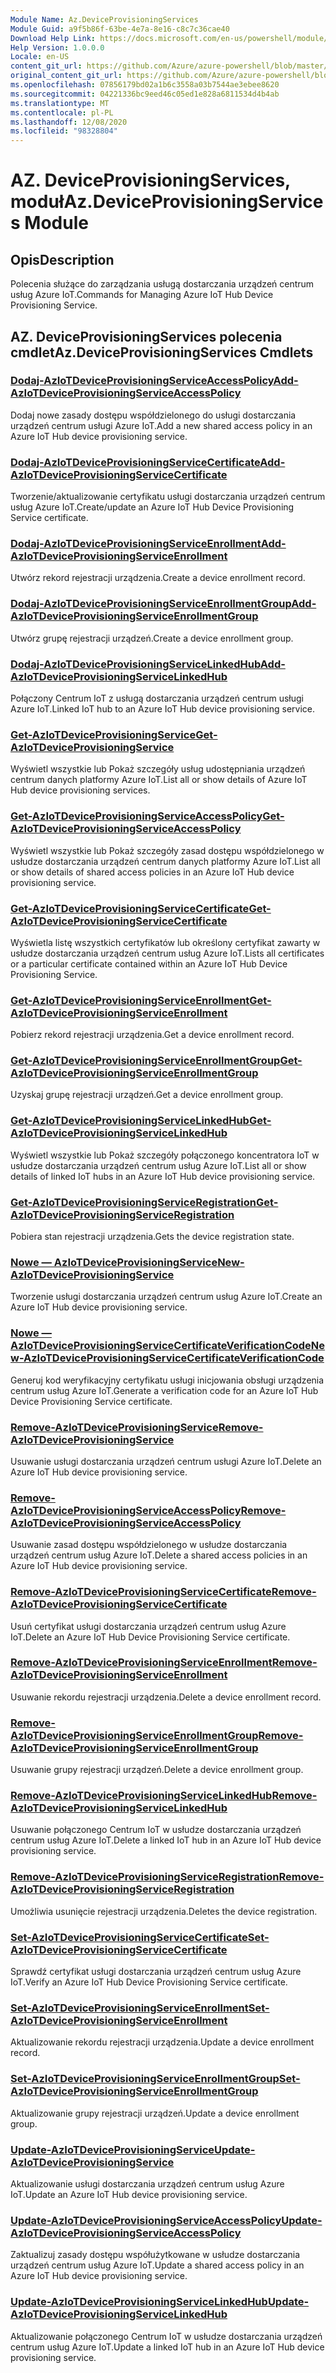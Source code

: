 ```yaml
---
Module Name: Az.DeviceProvisioningServices
Module Guid: a9f5b86f-63be-4e7a-8e16-c8c7c36cae40
Download Help Link: https://docs.microsoft.com/en-us/powershell/module/az.deviceprovisioningservices
Help Version: 1.0.0.0
Locale: en-US
content_git_url: https://github.com/Azure/azure-powershell/blob/master/src/DeviceProvisioningServices/DeviceProvisioningServices/help/Az.DeviceProvisioningServices.md
original_content_git_url: https://github.com/Azure/azure-powershell/blob/master/src/DeviceProvisioningServices/DeviceProvisioningServices/help/Az.DeviceProvisioningServices.md
ms.openlocfilehash: 07856179bd02a1b6c3558a03b7544ae3ebee8620
ms.sourcegitcommit: 04221336bc9eed46c05ed1e828a6811534d4b4ab
ms.translationtype: MT
ms.contentlocale: pl-PL
ms.lasthandoff: 12/08/2020
ms.locfileid: "98328804"
---
```

# <span data-ttu-id="c5a8c-101">AZ. DeviceProvisioningServices, moduł</span><span class="sxs-lookup"><span data-stu-id="c5a8c-101">Az.DeviceProvisioningServices Module</span></span>
## <span data-ttu-id="c5a8c-102">Opis</span><span class="sxs-lookup"><span data-stu-id="c5a8c-102">Description</span></span>
<span data-ttu-id="c5a8c-103">Polecenia służące do zarządzania usługą dostarczania urządzeń centrum usług Azure IoT.</span><span class="sxs-lookup"><span data-stu-id="c5a8c-103">Commands for Managing Azure IoT Hub Device Provisioning Service.</span></span>

## <span data-ttu-id="c5a8c-104">AZ. DeviceProvisioningServices polecenia cmdlet</span><span class="sxs-lookup"><span data-stu-id="c5a8c-104">Az.DeviceProvisioningServices Cmdlets</span></span>
### [<span data-ttu-id="c5a8c-105">Dodaj-AzIoTDeviceProvisioningServiceAccessPolicy</span><span class="sxs-lookup"><span data-stu-id="c5a8c-105">Add-AzIoTDeviceProvisioningServiceAccessPolicy</span></span>](Add-AzIoTDeviceProvisioningServiceAccessPolicy.md)
<span data-ttu-id="c5a8c-106">Dodaj nowe zasady dostępu współdzielonego do usługi dostarczania urządzeń centrum usługi Azure IoT.</span><span class="sxs-lookup"><span data-stu-id="c5a8c-106">Add a new shared access policy in an Azure IoT Hub device provisioning service.</span></span>

### [<span data-ttu-id="c5a8c-107">Dodaj-AzIoTDeviceProvisioningServiceCertificate</span><span class="sxs-lookup"><span data-stu-id="c5a8c-107">Add-AzIoTDeviceProvisioningServiceCertificate</span></span>](Add-AzIoTDeviceProvisioningServiceCertificate.md)
<span data-ttu-id="c5a8c-108">Tworzenie/aktualizowanie certyfikatu usługi dostarczania urządzeń centrum usług Azure IoT.</span><span class="sxs-lookup"><span data-stu-id="c5a8c-108">Create/update an Azure IoT Hub Device Provisioning Service certificate.</span></span>

### [<span data-ttu-id="c5a8c-109">Dodaj-AzIoTDeviceProvisioningServiceEnrollment</span><span class="sxs-lookup"><span data-stu-id="c5a8c-109">Add-AzIoTDeviceProvisioningServiceEnrollment</span></span>](Add-AzIoTDeviceProvisioningServiceEnrollment.md)
<span data-ttu-id="c5a8c-110">Utwórz rekord rejestracji urządzenia.</span><span class="sxs-lookup"><span data-stu-id="c5a8c-110">Create a device enrollment record.</span></span>

### [<span data-ttu-id="c5a8c-111">Dodaj-AzIoTDeviceProvisioningServiceEnrollmentGroup</span><span class="sxs-lookup"><span data-stu-id="c5a8c-111">Add-AzIoTDeviceProvisioningServiceEnrollmentGroup</span></span>](Add-AzIoTDeviceProvisioningServiceEnrollmentGroup.md)
<span data-ttu-id="c5a8c-112">Utwórz grupę rejestracji urządzeń.</span><span class="sxs-lookup"><span data-stu-id="c5a8c-112">Create a device enrollment group.</span></span>

### [<span data-ttu-id="c5a8c-113">Dodaj-AzIoTDeviceProvisioningServiceLinkedHub</span><span class="sxs-lookup"><span data-stu-id="c5a8c-113">Add-AzIoTDeviceProvisioningServiceLinkedHub</span></span>](Add-AzIoTDeviceProvisioningServiceLinkedHub.md)
<span data-ttu-id="c5a8c-114">Połączony Centrum IoT z usługą dostarczania urządzeń centrum usługi Azure IoT.</span><span class="sxs-lookup"><span data-stu-id="c5a8c-114">Linked IoT hub to an Azure IoT Hub device provisioning service.</span></span>

### [<span data-ttu-id="c5a8c-115">Get-AzIoTDeviceProvisioningService</span><span class="sxs-lookup"><span data-stu-id="c5a8c-115">Get-AzIoTDeviceProvisioningService</span></span>](Get-AzIoTDeviceProvisioningService.md)
<span data-ttu-id="c5a8c-116">Wyświetl wszystkie lub Pokaż szczegóły usług udostępniania urządzeń centrum danych platformy Azure IoT.</span><span class="sxs-lookup"><span data-stu-id="c5a8c-116">List all or show details of Azure IoT Hub device provisioning services.</span></span>

### [<span data-ttu-id="c5a8c-117">Get-AzIoTDeviceProvisioningServiceAccessPolicy</span><span class="sxs-lookup"><span data-stu-id="c5a8c-117">Get-AzIoTDeviceProvisioningServiceAccessPolicy</span></span>](Get-AzIoTDeviceProvisioningServiceAccessPolicy.md)
<span data-ttu-id="c5a8c-118">Wyświetl wszystkie lub Pokaż szczegóły zasad dostępu współdzielonego w usłudze dostarczania urządzeń centrum danych platformy Azure IoT.</span><span class="sxs-lookup"><span data-stu-id="c5a8c-118">List all or show details of shared access policies in an Azure IoT Hub device provisioning service.</span></span>

### [<span data-ttu-id="c5a8c-119">Get-AzIoTDeviceProvisioningServiceCertificate</span><span class="sxs-lookup"><span data-stu-id="c5a8c-119">Get-AzIoTDeviceProvisioningServiceCertificate</span></span>](Get-AzIoTDeviceProvisioningServiceCertificate.md)
<span data-ttu-id="c5a8c-120">Wyświetla listę wszystkich certyfikatów lub określony certyfikat zawarty w usłudze dostarczania urządzeń centrum usług Azure IoT.</span><span class="sxs-lookup"><span data-stu-id="c5a8c-120">Lists all certificates or a particular certificate contained within an Azure IoT Hub Device Provisioning Service.</span></span>

### [<span data-ttu-id="c5a8c-121">Get-AzIoTDeviceProvisioningServiceEnrollment</span><span class="sxs-lookup"><span data-stu-id="c5a8c-121">Get-AzIoTDeviceProvisioningServiceEnrollment</span></span>](Get-AzIoTDeviceProvisioningServiceEnrollment.md)
<span data-ttu-id="c5a8c-122">Pobierz rekord rejestracji urządzenia.</span><span class="sxs-lookup"><span data-stu-id="c5a8c-122">Get a device enrollment record.</span></span>

### [<span data-ttu-id="c5a8c-123">Get-AzIoTDeviceProvisioningServiceEnrollmentGroup</span><span class="sxs-lookup"><span data-stu-id="c5a8c-123">Get-AzIoTDeviceProvisioningServiceEnrollmentGroup</span></span>](Get-AzIoTDeviceProvisioningServiceEnrollmentGroup.md)
<span data-ttu-id="c5a8c-124">Uzyskaj grupę rejestracji urządzeń.</span><span class="sxs-lookup"><span data-stu-id="c5a8c-124">Get a device enrollment group.</span></span>

### [<span data-ttu-id="c5a8c-125">Get-AzIoTDeviceProvisioningServiceLinkedHub</span><span class="sxs-lookup"><span data-stu-id="c5a8c-125">Get-AzIoTDeviceProvisioningServiceLinkedHub</span></span>](Get-AzIoTDeviceProvisioningServiceLinkedHub.md)
<span data-ttu-id="c5a8c-126">Wyświetl wszystkie lub Pokaż szczegóły połączonego koncentratora IoT w usłudze dostarczania urządzeń centrum usług Azure IoT.</span><span class="sxs-lookup"><span data-stu-id="c5a8c-126">List all or show details of linked IoT hubs in an Azure IoT Hub device provisioning service.</span></span>

### [<span data-ttu-id="c5a8c-127">Get-AzIoTDeviceProvisioningServiceRegistration</span><span class="sxs-lookup"><span data-stu-id="c5a8c-127">Get-AzIoTDeviceProvisioningServiceRegistration</span></span>](Get-AzIoTDeviceProvisioningServiceRegistration.md)
<span data-ttu-id="c5a8c-128">Pobiera stan rejestracji urządzenia.</span><span class="sxs-lookup"><span data-stu-id="c5a8c-128">Gets the device registration state.</span></span>

### [<span data-ttu-id="c5a8c-129">Nowe — AzIoTDeviceProvisioningService</span><span class="sxs-lookup"><span data-stu-id="c5a8c-129">New-AzIoTDeviceProvisioningService</span></span>](New-AzIoTDeviceProvisioningService.md)
<span data-ttu-id="c5a8c-130">Tworzenie usługi dostarczania urządzeń centrum usług Azure IoT.</span><span class="sxs-lookup"><span data-stu-id="c5a8c-130">Create an Azure IoT Hub device provisioning service.</span></span>

### [<span data-ttu-id="c5a8c-131">Nowe — AzIoTDeviceProvisioningServiceCertificateVerificationCode</span><span class="sxs-lookup"><span data-stu-id="c5a8c-131">New-AzIoTDeviceProvisioningServiceCertificateVerificationCode</span></span>](New-AzIoTDeviceProvisioningServiceCertificateVerificationCode.md)
<span data-ttu-id="c5a8c-132">Generuj kod weryfikacyjny certyfikatu usługi inicjowania obsługi urządzenia centrum usług Azure IoT.</span><span class="sxs-lookup"><span data-stu-id="c5a8c-132">Generate a verification code for an Azure IoT Hub Device Provisioning Service certificate.</span></span>

### [<span data-ttu-id="c5a8c-133">Remove-AzIoTDeviceProvisioningService</span><span class="sxs-lookup"><span data-stu-id="c5a8c-133">Remove-AzIoTDeviceProvisioningService</span></span>](Remove-AzIoTDeviceProvisioningService.md)
<span data-ttu-id="c5a8c-134">Usuwanie usługi dostarczania urządzeń centrum usługi Azure IoT.</span><span class="sxs-lookup"><span data-stu-id="c5a8c-134">Delete an Azure IoT Hub device provisioning service.</span></span>

### [<span data-ttu-id="c5a8c-135">Remove-AzIoTDeviceProvisioningServiceAccessPolicy</span><span class="sxs-lookup"><span data-stu-id="c5a8c-135">Remove-AzIoTDeviceProvisioningServiceAccessPolicy</span></span>](Remove-AzIoTDeviceProvisioningServiceAccessPolicy.md)
<span data-ttu-id="c5a8c-136">Usuwanie zasad dostępu współdzielonego w usłudze dostarczania urządzeń centrum usług Azure IoT.</span><span class="sxs-lookup"><span data-stu-id="c5a8c-136">Delete a shared access policies in an Azure IoT Hub device provisioning service.</span></span>

### [<span data-ttu-id="c5a8c-137">Remove-AzIoTDeviceProvisioningServiceCertificate</span><span class="sxs-lookup"><span data-stu-id="c5a8c-137">Remove-AzIoTDeviceProvisioningServiceCertificate</span></span>](Remove-AzIoTDeviceProvisioningServiceCertificate.md)
<span data-ttu-id="c5a8c-138">Usuń certyfikat usługi dostarczania urządzeń centrum usług Azure IoT.</span><span class="sxs-lookup"><span data-stu-id="c5a8c-138">Delete an Azure IoT Hub Device Provisioning Service certificate.</span></span>

### [<span data-ttu-id="c5a8c-139">Remove-AzIoTDeviceProvisioningServiceEnrollment</span><span class="sxs-lookup"><span data-stu-id="c5a8c-139">Remove-AzIoTDeviceProvisioningServiceEnrollment</span></span>](Remove-AzIoTDeviceProvisioningServiceEnrollment.md)
<span data-ttu-id="c5a8c-140">Usuwanie rekordu rejestracji urządzenia.</span><span class="sxs-lookup"><span data-stu-id="c5a8c-140">Delete a device enrollment record.</span></span>

### [<span data-ttu-id="c5a8c-141">Remove-AzIoTDeviceProvisioningServiceEnrollmentGroup</span><span class="sxs-lookup"><span data-stu-id="c5a8c-141">Remove-AzIoTDeviceProvisioningServiceEnrollmentGroup</span></span>](Remove-AzIoTDeviceProvisioningServiceEnrollmentGroup.md)
<span data-ttu-id="c5a8c-142">Usuwanie grupy rejestracji urządzeń.</span><span class="sxs-lookup"><span data-stu-id="c5a8c-142">Delete a device enrollment group.</span></span>

### [<span data-ttu-id="c5a8c-143">Remove-AzIoTDeviceProvisioningServiceLinkedHub</span><span class="sxs-lookup"><span data-stu-id="c5a8c-143">Remove-AzIoTDeviceProvisioningServiceLinkedHub</span></span>](Remove-AzIoTDeviceProvisioningServiceLinkedHub.md)
<span data-ttu-id="c5a8c-144">Usuwanie połączonego Centrum IoT w usłudze dostarczania urządzeń centrum usług Azure IoT.</span><span class="sxs-lookup"><span data-stu-id="c5a8c-144">Delete a linked IoT hub in an Azure IoT Hub device provisioning service.</span></span>

### [<span data-ttu-id="c5a8c-145">Remove-AzIoTDeviceProvisioningServiceRegistration</span><span class="sxs-lookup"><span data-stu-id="c5a8c-145">Remove-AzIoTDeviceProvisioningServiceRegistration</span></span>](Remove-AzIoTDeviceProvisioningServiceRegistration.md)
<span data-ttu-id="c5a8c-146">Umożliwia usunięcie rejestracji urządzenia.</span><span class="sxs-lookup"><span data-stu-id="c5a8c-146">Deletes the device registration.</span></span>

### [<span data-ttu-id="c5a8c-147">Set-AzIoTDeviceProvisioningServiceCertificate</span><span class="sxs-lookup"><span data-stu-id="c5a8c-147">Set-AzIoTDeviceProvisioningServiceCertificate</span></span>](Set-AzIoTDeviceProvisioningServiceCertificate.md)
<span data-ttu-id="c5a8c-148">Sprawdź certyfikat usługi dostarczania urządzeń centrum usług Azure IoT.</span><span class="sxs-lookup"><span data-stu-id="c5a8c-148">Verify an Azure IoT Hub Device Provisioning Service certificate.</span></span>

### [<span data-ttu-id="c5a8c-149">Set-AzIoTDeviceProvisioningServiceEnrollment</span><span class="sxs-lookup"><span data-stu-id="c5a8c-149">Set-AzIoTDeviceProvisioningServiceEnrollment</span></span>](Set-AzIoTDeviceProvisioningServiceEnrollment.md)
<span data-ttu-id="c5a8c-150">Aktualizowanie rekordu rejestracji urządzenia.</span><span class="sxs-lookup"><span data-stu-id="c5a8c-150">Update a device enrollment record.</span></span>

### [<span data-ttu-id="c5a8c-151">Set-AzIoTDeviceProvisioningServiceEnrollmentGroup</span><span class="sxs-lookup"><span data-stu-id="c5a8c-151">Set-AzIoTDeviceProvisioningServiceEnrollmentGroup</span></span>](Set-AzIoTDeviceProvisioningServiceEnrollmentGroup.md)
<span data-ttu-id="c5a8c-152">Aktualizowanie grupy rejestracji urządzeń.</span><span class="sxs-lookup"><span data-stu-id="c5a8c-152">Update a device enrollment group.</span></span>

### [<span data-ttu-id="c5a8c-153">Update-AzIoTDeviceProvisioningService</span><span class="sxs-lookup"><span data-stu-id="c5a8c-153">Update-AzIoTDeviceProvisioningService</span></span>](Update-AzIoTDeviceProvisioningService.md)
<span data-ttu-id="c5a8c-154">Aktualizowanie usługi dostarczania urządzeń centrum usług Azure IoT.</span><span class="sxs-lookup"><span data-stu-id="c5a8c-154">Update an Azure IoT Hub device provisioning service.</span></span>

### [<span data-ttu-id="c5a8c-155">Update-AzIoTDeviceProvisioningServiceAccessPolicy</span><span class="sxs-lookup"><span data-stu-id="c5a8c-155">Update-AzIoTDeviceProvisioningServiceAccessPolicy</span></span>](Update-AzIoTDeviceProvisioningServiceAccessPolicy.md)
<span data-ttu-id="c5a8c-156">Zaktualizuj zasady dostępu współużytkowane w usłudze dostarczania urządzeń centrum usług Azure IoT.</span><span class="sxs-lookup"><span data-stu-id="c5a8c-156">Update a shared access policy in an Azure IoT Hub device provisioning service.</span></span>

### [<span data-ttu-id="c5a8c-157">Update-AzIoTDeviceProvisioningServiceLinkedHub</span><span class="sxs-lookup"><span data-stu-id="c5a8c-157">Update-AzIoTDeviceProvisioningServiceLinkedHub</span></span>](Update-AzIoTDeviceProvisioningServiceLinkedHub.md)
<span data-ttu-id="c5a8c-158">Aktualizowanie połączonego Centrum IoT w usłudze dostarczania urządzeń centrum usług Azure IoT.</span><span class="sxs-lookup"><span data-stu-id="c5a8c-158">Update a linked IoT hub in an Azure IoT Hub device provisioning service.</span></span>

